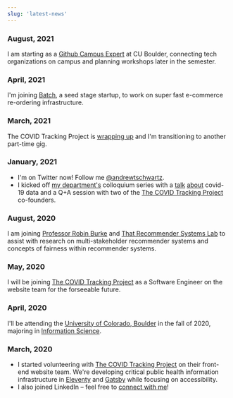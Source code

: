 ```yaml
---
slug: 'latest-news'
---
```


### August, 2021
I am starting as a [Github Campus Expert](https://githubcampus.expert/) at CU Boulder, connecting
tech organizations on campus and planning workshops later in the semester.

### April, 2021

I'm joining [Batch](https://getbatch.com), a seed stage startup, to work on super fast
e-commerce re-ordering infrastructure.

### March, 2021
The COVID Tracking Project is [wrapping up](https://covidtracking.com/analysis-updates/covid-tracking-project-end-march-7)
and I'm transitioning to another part-time gig.


### January, 2021
* I'm on Twitter now! Follow me [@andrewtschwartz](https://twitter.com/andrewtschwartz).
* I kicked off [my department's](https://www.colorado.edu/cmci/infoscience) colloquium
series with a [talk](https://twitter.com/neurdy/status/1352074959800197120)
[about](https://twitter.com/palen/status/1352010423663431681) covid-19 data and a Q+A
session with two of the [The COVID Tracking Project](https://covidtracking.com/) co-founders.

### August, 2020
I am joining [Professor Robin Burke](https://www.colorado.edu/cmci/people/college-leadership/robin-burke)
and [That Recommender Systems Lab](http://www.that-recsys-lab.net/) to assist
with research on multi-stakeholder recommender systems and concepts of fairness
within recommender systems.

### May, 2020

I will be joining [The COVID Tracking Project](https://covidtracking.com/) as a Software
Engineer on the website team for the forseeable future.

### April, 2020

I'll be attending the [University of Colorado, Boulder](https://www.colorado.edu/)
in the fall of 2020, majoring in [Information Science](https://www.colorado.edu/cmci/infoscience).

### March, 2020

- I started volunteering with [The COVID Tracking Project](https://covidtracking.com/)
on their front-end website team. We're developing critical public health
information infrastructure in [Eleventy](https://www.11ty.dev/) and
[Gatsby](https://www.gatsbyjs.org) while focusing on accessibility.
- I also joined LinkedIn – feel free to
[connect with me](https://www.linkedin.com/in/andrewtschwartz/)!

